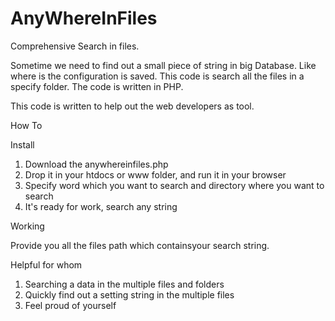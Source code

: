 # AnyWhereInFiles

Comprehensive Search in files.

Sometime we need to find out a small piece of string in big Database. Like where is the configuration is saved. This code is search all the files in a specify folder. The code is written in PHP.

This code is written to help out the web developers as tool.

How To

Install

1. Download the anywhereinfiles.php
2. Drop it in your htdocs or www folder, and run it in your browser
3. Specify word which you want to search and directory  where you  want to  search 
4. It's ready for work, search any string

Working

Provide  you  all the  files  path which  containsyour search string.

Helpful for whom

1. Searching a data in the multiple files and folders
2. Quickly find out a setting string in the multiple files 
3. Feel proud of yourself
